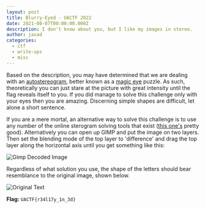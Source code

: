```yaml
---
layout: post
title: Blurry-Eyed - UACTF 2022
date: 2021-08-07T00:00:00.000Z
description: I don't know about you, but I like my images in stereo.
author: javad
categories:
  - ctf
  - write-ups
  - misc
---
```


Based on the description, you may have determined that we are dealing with an [autostereogram](https://en.wikipedia.org/wiki/Autostereogram), better known as a [magic eye](https://en.wikipedia.org/wiki/Magic_Eye) puzzle. As such, theoretically you can just stare at the picture with great intensity until the flag reveals itself to you. If you did manage to solve this challenge only with your eyes then you are amazing. Discerning simple shapes are difficult, let alone a short sentence.

If you are a mere mortal, an alternative way to solve this challenge is to use any number of the online sterogram solving tools that exist ([this one's](http://magiceye.ecksdee.co.uk/) pretty good). Alternatively you can open up GIMP and put the image on two layers. Then set the blending mode of the top layer to 'difference' and drag the top layer along the horizontal axis until you get something like this: 

![Gimp Decoded Image](decoded.png)

Regardless of what solution you use, the shape of the letters should bear resemblance to the original image, shown below.

![Original Text](original.png)

**Flag:** `UACTF{r34l17y_1n_3d}`